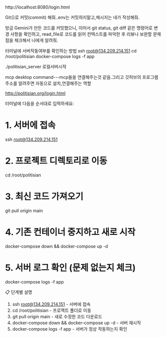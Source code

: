 http://localhost:8080/login.html

Git으로 커밋(commit) 해줘..env는 커밋하지말고,메시지는 네가 작성해줘.

방금 Gemini가 만든 코드를 커밋했으니, 
이어서 git status, git diff 같은 명령어로 변경 사항을 확인하고,
 read_file로 코드를 읽어 컨텍스트를 파악한 후
리뷰나 보완할 문제점을 체크해서 나에게 알려줘.


터미널에 서버작동여부를 확인하는 방법
ssh root@134.209.214.151
cd /root/politisian
docker-compose logs -f app

./politisian_server  로컬서버시작

mcp desktop command---mcp들을 연결해주는것 같음.그리고 깃허브의 프로그램 주소를 알려주면 자동으로 설치,연결해주는 역할

http://politisian.org/login.html


  터미널에 다음을 순서대로 입력하세요:

  # 1. 서버에 접속
  ssh root@134.209.214.151

  # 2. 프로젝트 디렉토리로 이동
  cd /root/politisian

  # 3. 최신 코드 가져오기
  git pull origin main

  # 4. 기존 컨테이너 중지하고 새로 시작
  docker-compose down && docker-compose up -d

  # 5. 서버 로그 확인 (문제 없는지 체크)
  docker-compose logs -f app

  📋 단계별 설명

  1. ssh root@134.209.214.151 - 서버에 접속
  2. cd /root/politisian - 프로젝트 폴더로 이동
  3. git pull origin main - 새로 수정한 코드 다운로드
  4. docker-compose down && docker-compose up -d - 서버 재시작
  5. docker-compose logs -f app - 서버가 정상 작동하는지 확인